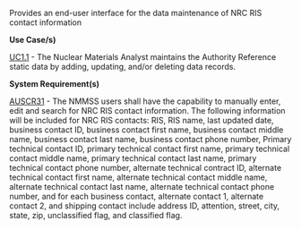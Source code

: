 Provides an end-user interface for the data maintenance of NRC RIS contact information

**Use Case/s)**

<a href="https://dev.azure.com/Link-Technologies/NMMSS%20Requirements/_workitems/edit/10/" target="_blank">UC1.1</a> - The Nuclear Materials Analyst maintains the Authority Reference static data by adding, updating, and/or deleting data records.

**System Requirement(s)**

<a href="https://dev.azure.com/Link-Technologies/NMMSS%20Requirements/_workitems/edit/420/" target="_blank">AUSCR31</a> - The NMMSS users shall have the capability to manually enter, edit and search for NRC RIS contact information. The following information will be included for NRC RIS contacts: RIS, RIS name, last updated date, business contact ID, business contact first name, business contact middle name, business contact last name, business contact phone number, Primary technical contact ID, primary technical contact first name, primary technical contact middle name, primary technical contact last name, primary technical contact phone number, alternate technical contract ID, alternate technical contact first name, alternate technical contact middle name, alternate technical contact last name, alternate technical contact phone number, and for each business contact, alternate contact 1, alternate contact 2, and shipping contact include address ID, attention, street, city, state, zip, unclassified flag, and classified flag.
